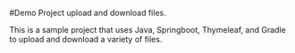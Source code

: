 #Demo Project upload and download files.  

This is a sample project that uses Java, Springboot, Thymeleaf, and Gradle to upload and download a variety of files.  